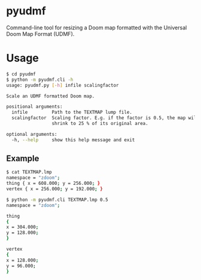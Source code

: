 pyudmf
======
Command-line tool for resizing a Doom map formatted with the Universal Doom Map Format (UDMF).

# Usage
```bash
$ cd pyudmf
$ python -m pyudmf.cli -h
usage: pyudmf.py [-h] infile scalingfactor

Scale an UDMF formatted Doom map.

positional arguments:
  infile         Path to the TEXTMAP lump file.
  scalingfactor  Scaling factor. E.g. if the factor is 0.5, the map will
                 shrink to 25 % of its original area.

optional arguments:
  -h, --help     show this help message and exit
```

## Example
```bash
$ cat TEXTMAP.lmp
namespace = "zdoom";
thing { x = 608.000; y = 256.000; }
vertex { x = 256.000; y = 192.000; }

$ python -m pyudmf.cli TEXTMAP.lmp 0.5
namespace = "zdoom";

thing
{
x = 304.000;
y = 128.000;
}

vertex
{
x = 128.000;
y = 96.000;
}
```
